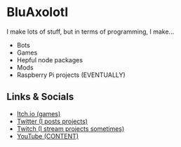 # BluAxolotl

I make lots of stuff, but in terms of programming, I make...

- Bots
- Games
- Hepful node packages
- Mods
- Raspberry Pi projects (EVENTUALLY)

## Links & Socials

- [Itch.io (games)](http://bluaxolotl.itch.io/)
- [Twitter (I posts projects)](https://twitter.com/BluAxolotl)
- [Twitch (I stream projects sometimes)](https://twitch.tv/bluaxolotl/)
- [YouTube (CONTENT)](https://www.youtube.com/channel/UCR7sSbiIu-vFr01og-4EwsQ)
